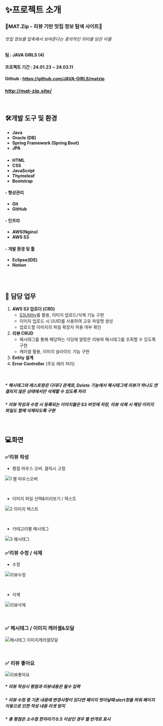 # ✨프로젝트 소개
### **🥄MAT.Zip**  - 리뷰 기반 맛집 정보 탐색 사이트🥢
###### 맛집 정보를 압축해서 보여준다는 중의적인 의미를 담은 이름
   
#### 팀 : JAVA GIRLS (4)

#### 프로젝트 기간 : 24.01.23 ~ 24.03.11


#### Github : https://github.com/JAVA-GIRLS/matzip   

### http://mat-zip.site/



<br>  

## 🛠️개발 도구 및 환경


- **Java**
- **Oracle (DB)**
- **Spring Framework (Spring Boot)**
- **JPA**

### 
- **HTML**
- **CSS**
- **JavaScript**
- **Thymeleaf**
- **Bootstrap**
#### - 형상관리
- **Git**
- **GitHub**

#### - 인프라
- **AWS(Nginx)**
- **AWS S3**

#### - 개발 환경 및 툴
- **Eclipse(IDE)**
- **Notion**

<br>  <br>  



## 🎯 담당 업무
1. **AWS S3 업로더 (CRD)**
    - <u>S3Utility</u>를 활용, 이미지 업로드/삭제 기능 구현
    - 이미지 업로드 시  UUID를 사용하여 고유 파일명 생성
    - 업로드할 이미지의 파일 확장자 허용 여부 확인
2. **리뷰 CRUD**
    -  해시태그를 통해 해당하는 식당에 알맞은 리뷰와 해시태그를 조회할 수 있도록 구현
    -  캐러셀 활용, 이미지 슬라이드 기능 구현
3. **Entity 설계**
4. **Error Controller** (주요 에러 처리)

 <br>

##### * 해시태그와 레스토랑은 다대다 관계로, Delete 기능에서 해시태그에 리뷰가 하나도 연결되지 않은 상태에서만 삭제할 수 있도록 처리
##### * 리뷰 작성과 수정 시 등록되는 이미지들은 S3 버킷에 저장, 리뷰 삭제 시 해당 이미지 파일도 함께 삭제되도록 구현

 

<br>   

## 💻화면

###  ✅리뷰 작성
- 평점 마우스 오버. 클릭시 고정

![1  별 마우스오버](https://github.com/gyeommii/gyeommii.github.io/assets/145918939/67b1a750-d0d4-423d-ad8f-856875ad8972)

<br>

- 이미지 파일 선택&미리보기 / 텍스트

![2  이미지 텍스트](https://github.com/gyeommii/gyeommii.github.io/assets/145918939/f8a4feb2-e4a8-4116-8a55-e5da4781da48)   

<br>

- 카테고리별 해시태그

![3 해시태그](https://github.com/gyeommii/gyeommii.github.io/assets/145918939/fed0a90e-3eda-48eb-960e-0e9e94273541)
<br>   

###  ✅리뷰 수정 / 삭제 
- 수정

![리뷰수정](https://github.com/gyeommii/gyeommii.github.io/assets/145918939/b7cd5eb0-3df7-4435-b5a5-f8da7c8bc9e2)

<br>

- 삭제

![리뷰삭제](https://github.com/gyeommii/gyeommii.github.io/assets/145918939/1ee1e065-0dee-4673-bf8b-c2d4a494d129)

<br>

### ✅ 해시태그 / 이미지 캐러셀&모달

![해시태그 이미지캐러샐모달](https://github.com/gyeommii/gyeommii.github.io/assets/145918939/9c388a26-5bb4-4246-b203-b6e9ce29f3c1)

<br>

### ✅ 리뷰 좋아요

![리뷰좋아요](https://github.com/gyeommii/gyeommii.github.io/assets/145918939/6a55d2f8-abd3-46b1-b6b6-f6c6a40af529)

##### * 리뷰 작성시 평점과 리뷰내용은 필수 입력
##### * 리뷰 수정 중 기존 내용에 변경사항이 있다면 페이지 벗어날때 alert창을 띄워 페이지 이동으로 인한 작성 내용 리셋 방지
##### * 총 평점은 소수점 한자리가 0.5 이상인 경우 별 반개로 표시

